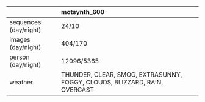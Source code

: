 |                       | motsynth_600                                                              |
|:----------------------|:--------------------------------------------------------------------------|
| sequences (day/night) | 24/10                                                                     |
| images (day/night)    | 404/170                                                                   |
| person (day/night)    | 12096/5365                                                                |
| weather               | THUNDER, CLEAR, SMOG, EXTRASUNNY, FOGGY, CLOUDS, BLIZZARD, RAIN, OVERCAST |